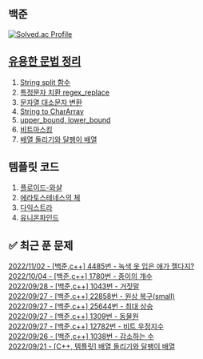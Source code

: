 

## 백준
[![Solved.ac Profile](http://mazassumnida.wtf/api/v2/generate_badge?boj=dkswnkk)](https://solved.ac/dkswnkk/)

[유용한 문법 정리](https://dkswnkk.tistory.com/483?category=549172)
--
1. [String split 함수](https://dkswnkk.tistory.com/476?category=549172)
2. [특정문자 치환 regex_replace](https://dkswnkk.tistory.com/479?category=549172)
3. [문자열 대소문자 변환](https://dkswnkk.tistory.com/483?category=549172)
4. [String to CharArray](https://dkswnkk.tistory.com/249?category=549172)
5. [upper_bound, lower_bound](https://dkswnkk.tistory.com/533)
6. [비트마스킹](https://dkswnkk.tistory.com/650)
7. [배열 돌리기와 달팽이 배열](https://dkswnkk.tistory.com/660?category=549172)

## 템플릿 코드
1. [플로이드-와샬](https://dkswnkk.tistory.com/535)
2. [에라토스테네스의 체](https://dkswnkk.tistory.com/490?category=549172)
3. [다익스트라](https://dkswnkk.tistory.com/546)
4. [유니온파인드](https://dkswnkk.tistory.com/627)

## ✅ 최근 푼 문제

[2022/11/02 - [백준,c++] 4485번 - 녹색 옷 입은 애가 젤다지?](https://dkswnkk.tistory.com/671) <br/>
[2022/10/04 - [백준,c++] 1780번 - 종이의 개수](https://dkswnkk.tistory.com/668) <br/>
[2022/09/28 - [백준,c++] 1043번 - 거짓말](https://dkswnkk.tistory.com/666) <br/>
[2022/09/27 - [백준,c++] 22858번 - 원상 복구(small)](https://dkswnkk.tistory.com/665) <br/>
[2022/09/27 - [백준,c++] 25644번 - 최대 상승](https://dkswnkk.tistory.com/664) <br/>
[2022/09/27 - [백준,c++] 1309번 - 동물원](https://dkswnkk.tistory.com/663) <br/>
[2022/09/27 - [백준,c++] 12782번 - 비트 우정지수](https://dkswnkk.tistory.com/662) <br/>
[2022/09/26 - [백준,c++] 1038번 - 감소하는 수](https://dkswnkk.tistory.com/661) <br/>
[2022/09/21 - [C++, 템플릿] 배열 돌리기와 달팽이 배열](https://dkswnkk.tistory.com/660) <br/>

